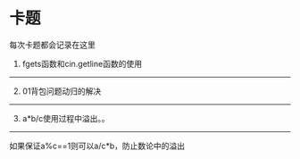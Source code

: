 卡题
===

每次卡题都会记录在这里

1. fgets函数和cin.getline函数的使用
---

2. 01背包问题动归的解决
---

3. a*b/c使用过程中溢出。。
---

如果保证a%c==1则可以a/c*b，防止数论中的溢出

